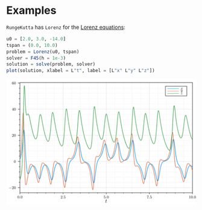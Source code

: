 # Examples

`RungeKutta` has `Lorenz` for the [Lorenz equations](https://en.wikipedia.org/wiki/Lorenz_system):

```julia
u0 = [2.0, 3.0, -14.0]
tspan = (0.0, 10.0)
problem = Lorenz(u0, tspan)
solver = F45(h = 1e-3)
solution = solve(problem, solver)
plot(solution, xlabel = L"t", label = [L"x" L"y" L"z"])
```

![svg](images/lorenz.svg)

